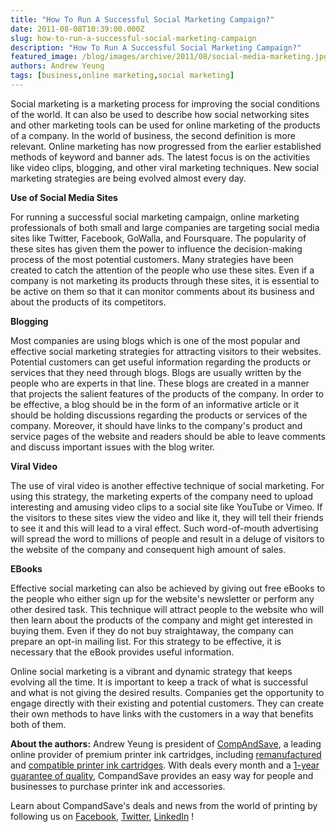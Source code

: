 ```yaml
---
title: "How To Run A Successful Social Marketing Campaign?"
date: 2011-08-08T10:39:00.000Z
slug: how-to-run-a-successful-social-marketing-campaign
description: "How To Run A Successful Social Marketing Campaign?"
featured_image: /blog/images/archive/2011/08/social-media-marketing.jpg
authors: Andrew Yeung
tags: [business,online marketing,social marketing]
---
```


Social marketing is a marketing process for improving the social conditions of the world. It can also be used to describe how social networking sites and other marketing tools can be used for online marketing of the products of a company. In the world of business, the second definition is more relevant. Online marketing has now progressed from the earlier established methods of keyword and banner ads. The latest focus is on the activities like video clips, blogging, and other viral marketing techniques. New social marketing strategies are being evolved almost every day.

**Use of Social Media Sites**

For running a successful social marketing campaign, online marketing professionals of both small and large companies are targeting social media sites like Twitter, Facebook, GoWalla, and Foursquare. The popularity of these sites has given them the power to influence the decision-making process of the most potential customers. Many strategies have been created to catch the attention of the people who use these sites. Even if a company is not marketing its products through these sites, it is essential to be active on them so that it can monitor comments about its business and about the products of its competitors.

**Blogging**

Most companies are using blogs which is one of the most popular and effective social marketing strategies for attracting visitors to their websites. Potential customers can get useful information regarding the products or services that they need through blogs. Blogs are usually written by the people who are experts in that line. These blogs are created in a manner that projects the salient features of the products of the company. In order to be effective, a blog should be in the form of an informative article or it should be holding discussions regarding the products or services of the company. Moreover, it should have links to the company's product and service pages of the website and readers should be able to leave comments and discuss important issues with the blog writer.

**Viral Video**

The use of viral video is another effective technique of social marketing. For using this strategy, the marketing experts of the company need to upload interesting and amusing video clips to a social site like YouTube or Vimeo. If the visitors to these sites view the video and like it, they will tell their friends to see it and this will lead to a viral effect. Such word-of-mouth advertising will spread the word to millions of people and result in a deluge of visitors to the website of the company and consequent high amount of sales.

**EBooks**

Effective social marketing can also be achieved by giving out free eBooks to the people who either sign up for the website's newsletter or perform any other desired task. This technique will attract people to the website who will then learn about the products of the company and might get interested in buying them. Even if they do not buy straightaway, the company can prepare an opt-in mailing list. For this strategy to be effective, it is necessary that the eBook provides useful information.

Online social marketing is a vibrant and dynamic strategy that keeps evolving all the time. It is important to keep a track of what is successful and what is not giving the desired results. Companies get the opportunity to engage directly with their existing and potential customers. They can create their own methods to have links with the customers in a way that benefits both of them.


**About the authors:** Andrew Yeung is president of [CompAndSave](https://www.compandsave.com/), a leading online provider of premium printer ink cartridges, including [remanufactured](https://www.compandsave.com/help) and [compatible printer ink cartridges](https://www.compandsave.com/help). With deals every month and a [1-year guarantee of quality](https://www.compandsave.com/help), CompandSave provides an easy way for people and businesses to purchase printer ink and accessories.

Learn about CompandSave's deals and news from the world of printing by following us on [Facebook](https://www.facebook.com/compandsave.ink), [Twitter](https://twitter.com/compandsave), [LinkedIn](https://www.linkedin.com) !